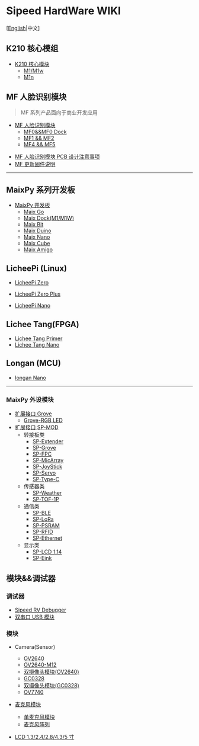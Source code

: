 # Sipeed HardWare WIKI

[[English](./README_en.md)|中文]

## K210 核心模组

* [K210 核心模块](./zh/core_modules/k210_core_modules.md)
    - [M1/M1w](./zh/core_modules/k210_core_modules.md)
    - [M1n](./zh/core_modules/k210_core_modules.md)

## MF 人脸识别模块

> MF 系列产品面向于商业开发应用

* [MF 人脸识别模块]()
  - [MF0&&MF0 Dock](./zh/mf_ml_module/mf0_ml_module.md)
  - [MF1 && MF2](./zh/mf_ml_module/mf1_ml_module.md)
  - [MF4 && MF5](./zh/mf_ml_module/mf5_product.md)

- [MF 人脸识别模块 PCB 设计注意事项](./zh/mf_ml_module/mf_precautions.md)
- [MF 更新固件说明](./zh/mf_ml_module/mf_update_firmwave.md)

-----


## MaixPy 系列开发板

* [MaixPy 开发板](./zh/maixpy_develop_kit_board/develop_kit_board.md)
  - [Maix Go](./zh/maixpy_develop_kit_board/maix_go.md)
  - [Maix Dock(M1/M1W)](./zh/maixpy_develop_kit_board/maix_dock.md)
  - [Maix Bit](./zh/maixpy_develop_kit_board/maix_bit.md)
  - [Maix Duino](./zh/maixpy_develop_kit_board/maix_duino.md)
  - [Maix Nano](./zh/maixpy_develop_kit_board/maix_nano.md)
  - [Maix Cube](./zh/maixpy_develop_kit_board/maix_cube.md)
  - [Maix Amigo](./zh/maixpy_develop_kit_board/maix_Amigo.md)



## LicheePi (Linux)

- [LicheePi Zero]()
- [LicheePi Zero Plus]()

- [LicheePi Nano]()

## Lichee Tang(FPGA)

- [Lichee Tang Primer]()
- [Lichee Tang Nano]()

## Longan (MCU)

- [longan Nano]()

-----

### MaixPy 外设模块

* [扩展接口 Grove]()
    - [Grove-RGB LED]()
* [扩展接口 SP-MOD]()
    - 转接板类
      - [SP-Extender](./zh/modules_spmod/spmod_extender.md)
      - [SP-Grove](./zh/modules_spmod/spmod_grove.md)
      - [SP-FPC](./zh/modules_spmod/spmod_fpc.md)
      - [SP-MicArray](./zh/modules_spmod/spmod_micarray.md)
      - [SP-JoyStick](./zh/modules_spmod/spmod_joystick.md)
      - [SP-Servo](./zh/modules_spmod/spmod_servo.md)
      - [SP-Type-C]()
    - 传感器类
      - [SP-Weather](./zh/modules_spmod/spmod_weather.md)
      - [SP-TOF-1P](./zh/modules_spmod/spmod_tof.md)
    - 通信类
      - [SP-BLE](./zh/modules_spmod/spmod_bt.md)
      - [SP-LoRa](./zh/modules_spmod/spmod_lora.md)
      - [SP-PSRAM](./zh/modules_spmod/spmod_psram.md)
      - [SP-RFID](./zh/modules_spmod/spmod_rfid.md)
      - [SP-Ethernet](./zh/modules_spmod/spmod_ethernet.md)
    - 显示类
      - [SP-LCD 1.14](./zh/modules_spmod/spmod_lcd1.14.md)
      - [SP-Eink](./zh/modules_spmod/spmod_eink.md)

## 模块&&调试器

### 调试器

- [Sipeed RV Debugger]()
- [双串口 USB 模块]()

### 模块

- Camera(Sensor)

    - [OV2640]()
    - [OV2640-M12]()
    - [双摄像头模块(OV2640)]()
    - [GC0328]()
    - [双摄像头模块(GC0328)]()
    - [OV7740]()

- [麦克风模块]()
  - [单麦克风模块]()
  - [麦克风阵列]()

- [LCD 1.3/2.4/2.8/4.3/5 寸]()
